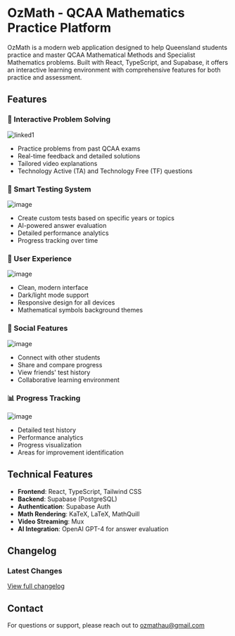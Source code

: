 # OzMath - QCAA Mathematics Practice Platform

OzMath is a modern web application designed to help Queensland students practice and master QCAA Mathematical Methods and Specialist Mathematics problems. Built with React, TypeScript, and Supabase, it offers an interactive learning environment with comprehensive features for both practice and assessment.

## Features

### 🎯 Interactive Problem Solving
![linked1](https://github.com/user-attachments/assets/041d369b-9f4f-46c4-8572-d4dee1c0ac74)



- Practice problems from past QCAA exams
- Real-time feedback and detailed solutions
- Tailored video explanations 
- Technology Active (TA) and Technology Free (TF) questions

### 📝 Smart Testing System
![image](https://github.com/user-attachments/assets/ce826e16-de66-4249-9282-f2781c458c6a)



- Create custom tests based on specific years or topics
- AI-powered answer evaluation
- Detailed performance analytics
- Progress tracking over time

### 🎨 User Experience
![image](https://github.com/user-attachments/assets/fb87e02c-c812-43bc-ac55-25cb0ac9ddf2)



- Clean, modern interface
- Dark/light mode support
- Responsive design for all devices
- Mathematical symbols background themes

### 👥 Social Features
![image](https://github.com/user-attachments/assets/c9346e65-312e-48ad-a267-db9c64ec96ce)


- Connect with other students
- Share and compare progress
- View friends' test history
- Collaborative learning environment

### 📊 Progress Tracking
![image](https://github.com/user-attachments/assets/725e4f21-11be-49bf-b275-dff0d522b936)


- Detailed test history
- Performance analytics
- Progress visualization
- Areas for improvement identification

## Technical Features

- **Frontend**: React, TypeScript, Tailwind CSS
- **Backend**: Supabase (PostgreSQL)
- **Authentication**: Supabase Auth
- **Math Rendering**: KaTeX, LaTeX, MathQuill
- **Video Streaming**: Mux
- **AI Integration**: OpenAI GPT-4 for answer evaluation

## Changelog

### Latest Changes

[View full changelog](CHANGELOG.md)


## Contact

For questions or support, please reach out to [ozmathau@gmail.com](mailto:ozmathau@gmail.com)
